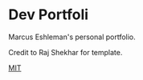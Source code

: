 # Dev Portfoli

Marcus Eshleman's personal portfolio.

Credit to Raj Shekhar for template.

[MIT](https://choosealicense.com/licenses/mit/)

